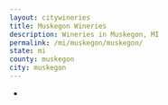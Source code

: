 ```yaml
---
layout: citywineries
title: Muskegon Wineries
description: Wineries in Muskegon, MI
permalink: /mi/muskegon/muskegon/
state: mi
county: muskegon
city: muskegon
---
```

-
